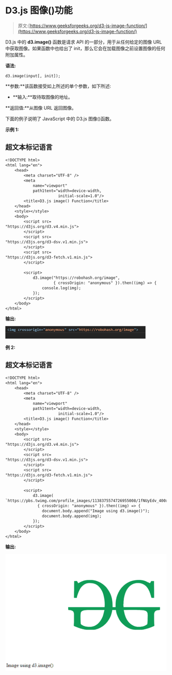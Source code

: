 # D3.js 图像()功能

> 原文:[https://www.geeksforgeeks.org/d3-js-image-function/](https://www.geeksforgeeks.org/d3-js-image-function/)

D3.js 中的 **d3.image()** 函数是请求 API 的一部分，用于从任何给定的图像 URL 中获取图像。如果函数中也给出了 init，那么它会在加载图像之前设置图像的任何附加属性。

**语法:**

```
d3.image(input[, init]);

```

**参数:**该函数接受如上所述的单个参数，如下所述:

*   **输入:**取待取图像的地址。

**返回值:**从图像 URL 返回图像。

下面的例子说明了 JavaScript 中的 D3.js 图像()函数。

**示例 1:**

## 超文本标记语言

```
<!DOCTYPE html>
<html lang="en">
    <head>
        <meta charset="UTF-8" />
        <meta
            name="viewport"
            path1tent="width=device-width, 
                       initial-scale=1.0"/>
        <title>D3.js image() Function</title>
    </head>
    <style></style>
    <body>
        <script src=
"https://d3js.org/d3.v4.min.js">
        </script>
        <script src=
"https://d3js.org/d3-dsv.v1.min.js">
        </script>
        <script src=
"https://d3js.org/d3-fetch.v1.min.js">
        </script>

        <script>
            d3.image("https://robohash.org/image", 
                     { crossOrigin: "anonymous" }).then((img) => {
                console.log(img);
            });
        </script>
    </body>
</html>
```

**输出:**

![](img/19a0811161ddf43cbc27ee52c25509ed.png)

**例 2:**

## 超文本标记语言

```
<!DOCTYPE html>
<html lang="en">
    <head>
        <meta charset="UTF-8" />
        <meta
            name="viewport"
            path1tent="width=device-width, 
                       initial-scale=1.0"/>
        <title>D3.js image() Function</title>
    </head>
    <style></style>
    <body>
        <script src=
"https://d3js.org/d3.v4.min.js">
        </script>
        <script src=
"https://d3js.org/d3-dsv.v1.min.js">
        </script>
        <script src=
"https://d3js.org/d3-fetch.v1.min.js">
        </script>

        <script>
            d3.image(
`https://pbs.twimg.com/profile_images/1138375574726955008/1fNUyEdv_400x400.png`, 
              { crossOrigin: "anonymous" }).then((img) => {
                document.body.append("Image using d3.image()");
                document.body.append(img);
            });
        </script>
    </body>
</html>
```

**输出:**

![](img/f7b578ace3213996f4ef4f31122b707d.png)